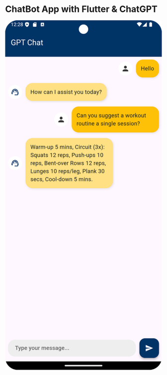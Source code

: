 # ChatBot App with Flutter & ChatGPT
<img src="images/chatbot-screenshot.png" alt="ChatBot Screenshot" width="600"/>